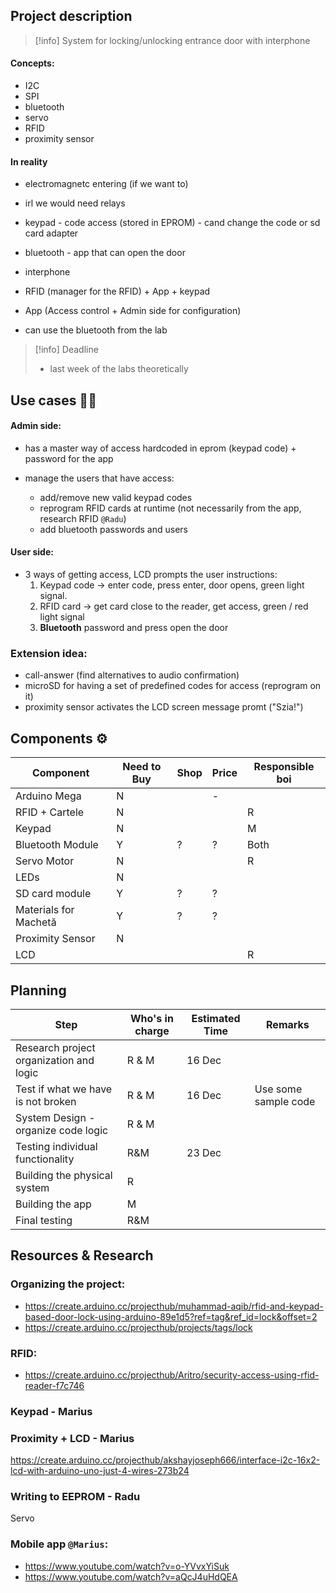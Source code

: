 ## Project description

> [!info] System for locking/unlocking entrance door with interphone

#### Concepts:
- I2C
- SPI
- bluetooth 
- servo
- RFID
- proximity sensor

#### In reality
- electromagnetc entering (if we want to)
- irl we would need relays

- keypad - code access (stored in EPROM) - cand change the code or sd card adapter
- bluetooth - app that can open the door
- interphone
- RFID (manager for the RFID) + App + keypad 
- App (Access control + Admin side for configuration)
- can use the bluetooth from the lab

> [!info] Deadline
> - last week of the labs theoretically

## Use cases 🚶‍♂️

#### Admin side:
- has a master way of access hardcoded in eprom (keypad code) + password for the app

- manage the users that have access:
	- add/remove new valid keypad codes
	- reprogram RFID cards at runtime (not necessarily from the app, research RFID `@Radu`)
	- add bluetooth passwords and users

#### User side:
- 3 ways of getting access, LCD prompts the user instructions:
	1. Keypad code -> enter code, press enter, door opens, green light signal.
	2. RFID card -> get card close to the reader, get access, green / red light signal
	3. **Bluetooth** password and press open the door


### Extension idea:
- call-answer (find alternatives to audio confirmation) 
- microSD for having a set of predefined codes for access (reprogram on it)
- proximity sensor activates the LCD screen message promt ("Szia!")

## Components ⚙

|Component|Need to Buy| Shop | Price|Responsible boi|
|-|-|-|-|-|
|Arduino Mega|N||-|
|RFID + Cartele|N|||R|
|Keypad|N|| |M|
|Bluetooth Module|Y|?|?|Both|
|Servo Motor|N||| R|
|LEDs|N|||
|SD card module|Y|?|?||
|Materials for Machetă|Y|?|?||
|Proximity Sensor|N||||
|LCD||||R

## Planning

|Step|Who's in charge|Estimated Time|Remarks|
|-|-|-|-|
|Research project organization and logic|R & M|16 Dec||
|Test if what we have is not broken|R & M|16 Dec|Use some sample code|
|System Design - organize code logic|R & M|||
|Testing individual functionality|R&M|23 Dec||
|Building the physical system|R|||
|Building the app|M||
|Final testing|R&M||

## Resources & Research

### Organizing the project:
- https://create.arduino.cc/projecthub/muhammad-aqib/rfid-and-keypad-based-door-lock-using-arduino-89e1d5?ref=tag&ref_id=lock&offset=2
- https://create.arduino.cc/projecthub/projects/tags/lock

### RFID:
- https://create.arduino.cc/projecthub/Aritro/security-access-using-rfid-reader-f7c746

### Keypad - Marius
 
### Proximity + LCD - Marius
https://create.arduino.cc/projecthub/akshayjoseph666/interface-i2c-16x2-lcd-with-arduino-uno-just-4-wires-273b24
### Writing to EEPROM - Radu

Servo

### Mobile app `@Marius`:
- https://www.youtube.com/watch?v=o-YVvxYiSuk
- https://www.youtube.com/watch?v=aQcJ4uHdQEA
